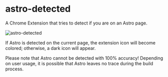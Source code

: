 # astro-detected

A Chrome Extension that tries to detect if you are on an Astro page.

![astro-detected](https://user-images.githubusercontent.com/7889778/229258484-799f4f74-cf3c-4a61-bcc1-c550ad4de3b3.jpg)

If Astro is detected on the current page, the extension icon will become colored; otherwise, a dark icon will appear.

Please note that Astro cannot be detected with 100% accuracy! Depending on user usage, it is possible that Astro leaves no trace during the build process.
